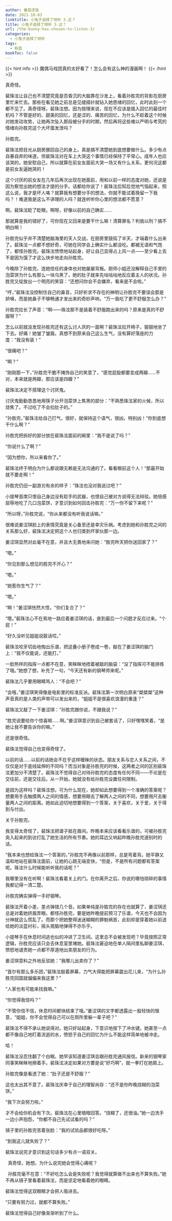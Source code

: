 ```yaml
---
author: 番茄烫饭
date: 2021-10-03
linktitle: 小兔子选择了倾听 3.近？
title: 小兔子选择了倾听 3.近？
url: /the-bunny-has-chosen-to-listen-3/
categories:
  - 小兔子选择了倾听
tags:
  - 粉蓝
bookToc: false
---
```


{{< hint info >}}
魔偶马戏团真的太好看了！怎么会有这么神的漫画啊！
{{< /hint >}}

<!--more-->



真奇怪。
 


裴珠泫让自己也不清楚究竟是否昏沉的大脑靠在沙发上，看着孙胜完的背影在厨房里忙来忙去。那些在看见她之前总是见缝插针就钻入她思绪的回忆，此时此刻一个都不见了。真奇怪呀。裴珠泫想。因为按理来说，现在不应该是插入回忆的最佳时机吗？不管是好的、甜美的回忆，还是涩的、痛苦的回忆，为什么不趁着这个时候对她发动攻势，让她再次坠入那段被分手的时期，然后再将这些难以严明与考究的情绪向孙胜完这个大坏蛋发泄吗？

孙胜完。

裴珠泫把目光从厨房挪回自己的身上。真是搞不清楚她到底想要做什么。多少有点自暴自弃的味道，但裴珠泫对在车上大哭这个事情已经保持了平常心。成年人也应该哭的，她安慰自己，所以就算在前女友面前大哭一场又有什么关系，更何况这都是前女友逼她哭的！

这个讨厌的前女友在几年后再次出现在她面前，用和以前一样的态度对她，还说是因为察觉出她的想法才提的分手。话都给你说了！裴珠泫后知后觉地气恼起来，照这么说，我才是坏人咯？就算我有想要分手的想法，你就不能试着挽留一下我吗？！难道我是这么不讲理的人吗？就连听听你心里的想法都不愿意？

啊。裴珠泫眨了眨眼。啊呀，好像以前的自己确实……

那就算是我的错好了，可你现在又回来是要干什么嘛！清算罪名？判我以刑？搞不明白啊！

孙胜完似乎并不清楚她脑海里的天人交战，在厨房里鼓捣了半天，才端着什么出来了。裴珠泫一点都不想好奇，可她在同学会上确实什么都没吃。都被无语和气饱了，都怪孙胜完。裴珠泫愤愤地站起身，好让自己显得占上风一点——至少看上去不是因为饿了才这么快步地走向孙胜完。

今晚除了孙胜完，连她信任的身体也对她屡屡背叛。厨师小姐还没解释自己手里的泡菜饼为什么有那么一块乌黑了，她的肚子就率先咕咕咕地反应着主人的状况。孙胜完又绽放出一个明亮的笑容：“还想问你会不会嫌弃，看来是不会啦。”

“哼，”裴珠泫没控制住自己的鼻音，只好祈求不存在的神明让孙胜完不要误会那是娇嗔，而是她鼻子不够畅通才发出来的奇妙声响，“万一我吃了更不舒服怎么办？”

孙胜完拉长了声音：“啊——珠泫那不是装着不舒服跑出来的吗？原来是真的不舒服呀？”

怎么以前就没发现孙胜完还有这么讨人厌的一面啊？裴珠泫拉开椅子，狠狠地坐了下去。好痛！她皱了皱眉。真想不到原来自己这么生气，没有算好落座的力度：“我没有装！”

“很痛吧？”

“啊？”

“刚刚那一下，”孙胜完干脆不掩饰自己的笑意了，“感觉屁股都要变成两瓣……不对，本来就是两瓣，那应该是四瓣？”

裴珠泫决定不搭理这个讨厌鬼。

讨厌鬼勤勤恳恳地用筷子分开泡菜饼上焦黑的部分：“不熟悉珠泫家的火候，所以烧焦了。不过吃了不会拉肚子的。”

“孙胜完，”裴珠泫给自己打气，很好，就保持这个语气，很凶，特别凶！“你到底想干什么啊？”

孙胜完把拆好的部分放在裴珠泫面前的碗里：“我不是说了吗？”

“你说什么了啊？”

“因为想你，所以来看你了。”

裴珠泫终于明白为什么都说跟无赖是无法沟通的了。看看眼前这个人！“那最开始就不要走啊！”

孙胜完仍旧一副游刃有余的样子：“珠泫也没对我说过吧？”

小提琴首席只恨自己身边没有趁手的武器，也恨自己被对方说得无法辩驳。她倍感屈辱地吃了几口泡菜饼，才意识到如何回击孙胜完：“万一你不留下来呢？”

“所以呀，”孙胜完说，“你从来都没有听我说话嘛。”
 


很难说姜涩琪脸上的表情究竟是关心备至还是幸灾乐祸。考虑到她和孙胜完之间的关系那么好，裴珠泫决定把这个人也归类到坏家伙那一边。

姜涩琪显然对此毫不在意，并且大无畏地来问她：“胜完昨天把你送回家了？”

“嗯。”

“你见到那么想见的胜完不开心？”

“嗯。”

“她惹你生气了？”

“嗯。”

“啊！”姜涩琪恍然大悟，“你们复合了？”

“嗯。”裴珠泫心不在焉地一路应着姜涩琪的话，直到最后一个问题才反应过来。“个屁！”

“好久没听见姐姐说脏话哎。”

裴珠泫咬牙切齿地掏出乐谱，把这叠小册子卷成一卷，敲在了姜涩琪的脑门上：“我不仅能说，还能打。”

一脸熊样的指挥一点都不在意，笑眯眯地捂着被敲的脑袋：“没了指挥可不能排练了哦。”她想了想，补充了一句，“今天还有新的钢琴师来呢。”

裴珠泫几乎要用眼睛骂人：“不会吧？”

“会哦，”姜涩琪笑得像是电影里的标准反派。裴珠泫第一次明白原来“桀桀桀”这种声音真的是人类的声带可以发出来的，“姐姐不是很喜欢浪漫的重逢？”

裴珠泫又敲了一下姜涩琪：“孙胜完跟你说，不跟我说？”

“胜完说要给你个惊喜嘛……啊。”姜涩琪意识到自己被套话了，只好嘿嘿笑着，“是她让我不要告诉你的嘛。”

还是很奇怪。

裴珠泫觉得自己也变得奇怪了。

以前的话……以前的话她会不在乎这样暧昧的状态。朋友关系与恋人关系之间，不仅仅是对于底线延伸的不同吗？而当对象是孙胜完的时候，这两者之间的区别裴珠泫更加分不清楚了。裴珠泫不觉得自己对待孙胜完的态度有任何不同——不论是在交往前，还是交往后。从一开始，她就没有给孙胜完设置任何限制。

是因为这样吗？裴珠泫想。可为什么现在，她却如此想要得到一个准确的答案呢？想要用手去触摸两人之间的情感，想要用眼去了解两人之间的不同，想要用尺去衡量两人之间的距离。她如此迫切地想要得到一个答案，关于喜欢，关于爱，关于得到与付出。

关于孙胜完。

我变得太奇怪了，裴珠泫把谱子抵在眉间。昨晚本来应该看看乐谱的，可被孙胜完突入起来的到访打乱了她生活的所有节奏。她的耳边又响起昨晚孙胜完道别时的话。

“我本来也想给珠泫一个答案的，”孙胜完不再像以前那样，总是弯着背。她平静又温和地站在裴珠泫面前，让她的心跳无端变快，“但是，不是所有问题都有答案呢。珠泫什么时候能听听我的话呢？”

我哪里没有在听啊！裴珠泫看着关上的门。在你离开之后，你说的哪怕琐碎的事情我都记得一清二楚。
 


孙胜完确实弹得一手好钢琴。

裴珠泫开着小差，差点弹错几个音。如果单纯是孙胜完的存在也就算了，姜涩琪还总是对着她挤眉弄眼。都怪孙胜完，要是她昨晚提前预习了乐谱，今天也不会因为分神就这么慌乱了。而那个把她整得迷迷糊糊的罪魁祸首，此刻却是穿着她以前送给她的淡蓝衬衫，摇头晃脑地弹得不亦乐乎。

小提琴手在休息时间逃也似的冲进了卫生间。这里总不会被发现吧？毕竟按照正常逻辑，孙胜完应该只会去休息室里堵她。裴珠泫窘迫地在单人隔间里私聊姜涩琪，愤怒地谴责她一点都不厚道地出卖朋友的行为。

姜涩琪意料之外地反驳她：“我哪儿出卖你了？”

“首尔有那么多乐团，”裴珠泫敲着屏幕，力气大得能把屏幕震出花儿来，“为什么孙胜完回国就偏偏来我这里？”

“人家也有可能来找我嘛。”

“你觉得我信吗？”

“不管你信不信，休息时间都快结束了哦。”姜涩琪的文字都透露出一股轻快的惬意，“姐姐，你不会觉得自己可以在厕所里躲一辈子吧？”

裴珠泫不得不承认她说得对。她只好站起身，下意识地按下了冲水键。她甚至一点都不像自己地盯着流逝的水，愤怒于自己的回忆为什么不能这样简单地被冲走。

哈！

裴珠泫没忍住翻了个白眼。她早该知道姜涩琪会跟孙胜完通风报信。新来的钢琴家同事笑眯眯地擦着手。裴珠泫决定如果对方要是说“好巧啊”，就一拳打在她肩上。

孙胜完像是看透了她：“肚子还是不舒服？”

这也太出其不意了。裴珠泫庆幸于自己的理智尚存：“还不是你昨晚烧糊的泡菜饼。”

“我下次会努力啦。”

才不会给你机会有下次。裴珠泫在心里暗暗回答。“烧糊了，还很油。”她一边洗手一边小声抱怨，“你都不自己先试试看的吗？”

镜子里的孙胜完苦着张脸：“我的试验品都很好吃呀。”

“到我这儿就失败了？”

裴珠泫说完才意识到这句话多少有点一语双关。


 
真奇怪，她想。为什么说完她会觉得心痛呢？


 
孙胜完毫不在意：“不好吃怎么会是失败呢？我觉得就算做不出来也不算失败。”她不再从镜子里看着裴珠泫，而是坚定地看着她的眼睛。

裴珠泫觉得这双眼睛才会把人吸进去。

“只要有努力过，就都不算失败。”
 


裴珠泫觉得自己好像渐渐听到了什么。
